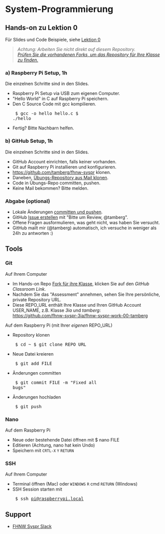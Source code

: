 # System-Programmierung
## Hands-on zu Lektion 0
Für Slides und Code Beispiele, siehe [Lektion 0](../../../fhnw-syspr/blob/master/00/README.md)

> *Achtung: Arbeiten Sie nicht direkt auf diesem Repository.*<br/>
> *[Prüfen Sie die vorhandenen Forks, um das Repository für Ihre Klasse zu finden.](../../network/members)*

### a) Raspberry Pi Setup, 1h
Die einzelnen Schritte sind in den Slides.
* Raspberry Pi Setup via USB zum eigenen Computer.
* "Hello World" in C auf Raspberry Pi speichern.
* Den C Source Code mit gcc kompilieren.<pre>
    $ gcc -o hello hello.c
    $ ./hello</pre>
* Fertig? Bitte Nachbarn helfen.

### b) GitHub Setup, 1h
Die einzelnen Schritte sind in den Slides.
* GitHub Account einrichten, falls keiner vorhanden.
* Git auf Raspberry Pi installieren und konfigurieren.
* https://github.com/tamberg/fhnw-syspr klonen.
* Daneben, [Übungs-Repository aus Mail klonen](#git).
* Code in Übungs-Repo committen, pushen.
* Keine Mail bekommen? Bitte melden.

### Abgabe (optional)
* Lokale Änderungen [committen und pushen](#git).
* GitHub [Issue erstellen](../../issues/new) mit "Bitte um Review, @tamberg".
* Offene Fragen ausformulieren, was geht nicht, was haben Sie versucht.
* GitHub mailt mir (@tamberg) automatisch, ich versuche in weniger als 24h zu antworten :)

## Tools
### Git
Auf Ihrem Computer
* Im Hands-on Repo [Fork für ihre Klasse](../../network/members), klicken Sie auf den _GitHub Classroom Link_.
* Nachdem Sie das "Assessment" annehmen, sehen Sie Ihre persönliche, private Repository URL.
* Diese REPO_URL enthält Ihre Klasse und Ihren GitHub Account USER_NAME, z.B. Klasse _3ia_ und _tamberg_:<br/>
            https://github.com/fhnw-syspr-3ia/fhnw-syspr-work-00-tamberg

Auf dem Raspberry Pi (mit Ihrer _eigenen_ REPO_URL)
* Repository klonen<pre>
    $ cd ~
    $ git clone REPO_URL</pre>
* Neue Datei kreieren<pre>
    $ git add FILE</pre>
* Änderungen committen<pre>
    $ git commit FILE -m "Fixed all bugs"</pre>
* Änderungen hochladen<pre>
    $ git push</pre>

### Nano
Auf dem Raspberry Pi
* Neue oder bestehende Datei öffnen mit $ nano FILE
* Editieren (Achtung, nano hat kein Undo)
* Speichern mit `CRTL-X` `Y` `RETURN`

### SSH
Auf Ihrem Computer
* Terminal öffnen (Mac) oder `WINDOWS` `R` cmd `RETURN` (Windows)
* SSH Session starten mit<pre>
    $ ssh pi@raspberrypi.local</pre>

## Support
- [FHNW Syspr Slack](https://fhnw-syspr.slack.com/)
